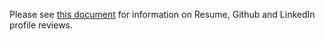 Please see [this document](https://docs.google.com/document/d/1bScz8k2ficQv5xpblSYpTr-T3rp98joKLMa4e9OC5WE/pub?embedded=true) for information on Resume, Github and LinkedIn profile reviews. 

